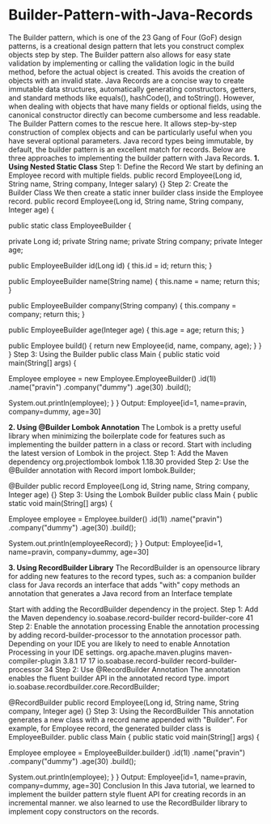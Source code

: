 # Builder-Pattern-with-Java-Records

The Builder pattern, which is one of the 23 Gang of Four (GoF) design patterns, is a creational design pattern that lets you construct complex objects step by step. The Builder pattern also allows for easy state validation by implementing or calling the validation logic in the build method, before the actual object is created. This avoids the creation of objects with an invalid state.
Java Records are a concise way to create immutable data structures, automatically generating constructors, getters, and standard methods like equals(), hashCode(), and toString(). However, when dealing with objects that have many fields or optional fields, using the canonical constructor directly can become cumbersome and less readable.
The Builder Pattern comes to the rescue here. It allows step-by-step construction of complex objects and can be particularly useful when you have several optional parameters.
Java record types being immutable, by default, the builder pattern is an excellent match for records.
Below are three approaches to implementing the builder pattern with Java Records.
**1. Using Nested Static Class**
Step 1: Define the Record
We start by defining an Employee record with multiple fields.
public record Employee(Long id, String name, String company, Integer salary) {}
Step 2: Create the Builder Class
We then create a static inner builder class inside the Employee record.
public record Employee(Long id, String name, String company, Integer age) {

 public static class EmployeeBuilder {

  private Long id;
  private String name;
  private String company;
  private Integer age;

  public EmployeeBuilder id(Long id) {
   this.id = id;
   return this;
  }
  
  public EmployeeBuilder name(String name) {
   this.name = name;
   return this;
  }
  
  public EmployeeBuilder company(String company) {
   this.company = company;
   return this;
  }
  
  public EmployeeBuilder age(Integer age) {
   this.age = age;
   return this;
  }
  
  public Employee build() {
            return new Employee(id, name, company, age);
        }
 }
}
Step 3: Using the Builder
public class Main {
 public static void main(String[] args) {
  
  Employee employee = new Employee.EmployeeBuilder()
    .id(1l)
    .name("pravin")
    .company("dummy")
    .age(30)
    .build();

  System.out.println(employee);
 }
}
Output:
Employee[id=1, name=pravin, company=dummy, age=30]

**2. Using @Builder Lombok Annotation**
The Lombok is a pretty useful library when minimizing the boilerplate code for features such as implementing the builder pattern in a class or record. Start with including the latest version of Lombok in the project.
Step 1: Add the Maven dependency
<dependency>
    <groupId>org.projectlombok</groupId>
    <artifactId>lombok</artifactId>
    <version>1.18.30</version>
    <scope>provided</scope>
</dependency>
Step 2: Use the @Builder annotation with Record
import lombok.Builder;

@Builder
public record Employee(Long id, String name, String company, Integer age) {}
Step 3: Using the Lombok Builder
public class Main {
 public static void main(String[] args) {
  
  Employee employee = Employee.builder()
                .id(1l)
                .name("pravin")
                .company("dummy")
                .age(30)
                .build();

  System.out.println(employeeRecord);
 }
}
Output:
Employee[id=1, name=pravin, company=dummy, age=30]

**3. Using RecordBuilder Library**
The RecordBuilder is an opensource library for adding new features to the record types, such as:
a companion builder class for Java records
an interface that adds "with" copy methods
an annotation that generates a Java record from an Interface template

Start with adding the RecordBuilder dependency in the project.
Step 1: Add the Maven dependency
<dependency>
   <groupId>io.soabase.record-builder</groupId>
   <artifactId>record-builder-core</artifactId>
   <version>41</version>
</dependency>
Step 2: Enable the annotation processing
Enable the annotation processing by adding record-builder-processor to the annotation processor path. Depending on your IDE you are likely to need to enable Annotation Processing in your IDE settings.
<plugin>
    <groupId>org.apache.maven.plugins</groupId>
    <artifactId>maven-compiler-plugin</artifactId>
    <version>3.8.1</version>
    <configuration>
     <source>17</source>
     <target>17</target>
     <annotationProcessorPaths>
      <path>
       <groupId>io.soabase.record-builder</groupId>
       <artifactId>record-builder-processor</artifactId>
       <version>34</version>
      </path>
     </annotationProcessorPaths>
    </configuration>
   </plugin>
Step 2: Use @RecordBuilder Annotation
The annotation enables the fluent builder API in the annotated record type.
import io.soabase.recordbuilder.core.RecordBuilder;

@RecordBuilder
public record Employee(Long id, String name, String company, Integer age) {}
Step 3: Using the RecordBuilder
This annotation generates a new class with a record name appended with "Builder". For example, for Employee record, the generated builder class is EmployeeBuilder.
public class Main {
 public static void main(String[] args) {
  
  Employee employee = EmployeeBuilder.builder()
                .id(1l)
                .name("pravin")
                .company("dummy")
                .age(30)
                .build();

  System.out.println(employee);
 }
}
Output:
Employee[id=1, name=pravin, company=dummy, age=30]
Conclusion
In this Java tutorial, we learned to implement the builder pattern style fluent API for creating records in an incremental manner. we also learned to use the RecordBuilder library to implement copy constructors on the records.
